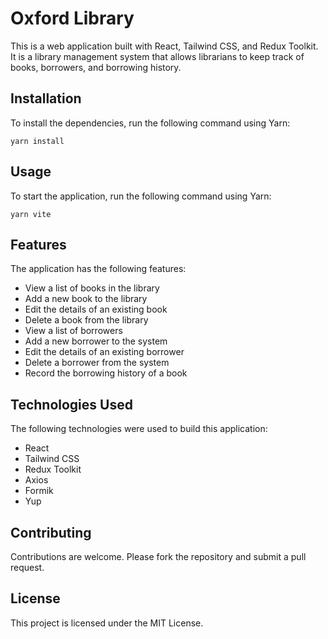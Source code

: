 # Oxford Library

This is a web application built with React, Tailwind CSS, and Redux Toolkit. It is a library management system that allows librarians to keep track of books, borrowers, and borrowing history.

## Installation

To install the dependencies, run the following command using Yarn:

```
yarn install
```

## Usage

To start the application, run the following command using Yarn:

```
yarn vite
```

## Features

The application has the following features:

- View a list of books in the library
- Add a new book to the library
- Edit the details of an existing book
- Delete a book from the library
- View a list of borrowers
- Add a new borrower to the system
- Edit the details of an existing borrower
- Delete a borrower from the system
- Record the borrowing history of a book

## Technologies Used

The following technologies were used to build this application:

- React
- Tailwind CSS
- Redux Toolkit
- Axios
- Formik
- Yup

## Contributing

Contributions are welcome. Please fork the repository and submit a pull request.

## License

This project is licensed under the MIT License.

